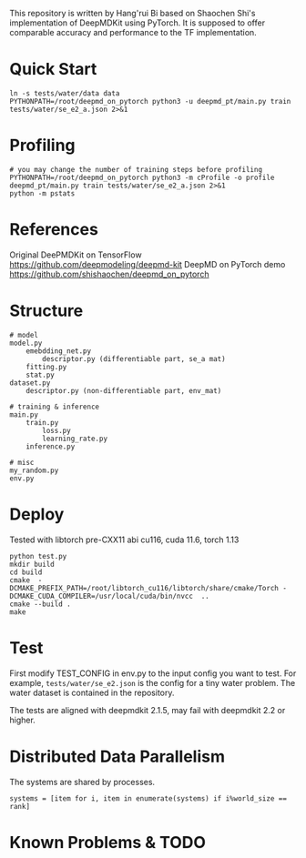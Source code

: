 This repository is written by Hang'rui Bi based on Shaochen Shi's implementation of DeepMDKit using PyTorch.
It is supposed to offer comparable accuracy and performance to the TF implementation.

# Quick Start
```
ln -s tests/water/data data
PYTHONPATH=/root/deepmd_on_pytorch python3 -u deepmd_pt/main.py train tests/water/se_e2_a.json 2>&1
```
# Profiling
```
# you may change the number of training steps before profiling
PYTHONPATH=/root/deepmd_on_pytorch python3 -m cProfile -o profile deepmd_pt/main.py train tests/water/se_e2_a.json 2>&1
python -m pstats
```
# References
Original DeePMDKit on TensorFlow https://github.com/deepmodeling/deepmd-kit
DeepMD on PyTorch demo https://github.com/shishaochen/deepmd_on_pytorch
# Structure 
```
# model
model.py
    emebdding_net.py
        descriptor.py (differentiable part, se_a mat)
    fitting.py
    stat.py
dataset.py
    descriptor.py (non-differentiable part, env_mat)

# training & inference
main.py
    train.py
        loss.py
        learning_rate.py
    inference.py

# misc
my_random.py
env.py
```

# Deploy
Tested with libtorch pre-CXX11 abi cu116, cuda 11.6, torch 1.13
```
python test.py
mkdir build
cd build
cmake  -DCMAKE_PREFIX_PATH=/root/libtorch_cu116/libtorch/share/cmake/Torch -DCMAKE_CUDA_COMPILER=/usr/local/cuda/bin/nvcc  ..
cmake --build .
make
```
# Test
First modify TEST_CONFIG in env.py to the input config you want to test. For example, `tests/water/se_e2.json` is the config for a tiny water problem. The water dataset is contained in the repository.

The tests are aligned with deepmdkit 2.1.5, may fail with deepmdkit 2.2 or higher.

# Distributed Data Parallelism
The systems are shared by processes.
``` 
systems = [item for i, item in enumerate(systems) if i%world_size == rank]
```
# Known Problems & TODO